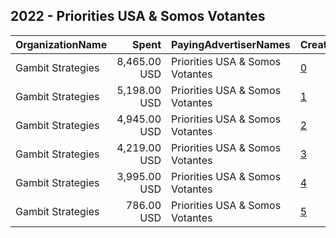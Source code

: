 ## 2022 - Priorities USA & Somos Votantes 
|OrganizationName|Spent|PayingAdvertiserNames|CreativeUrls|Impressions|Genders|AgeBrackets|CountryCodes|BillingAddresses|CandidateBallotInformation|
|:---|---:|:---|:---|---:|:---|:---|:---|:---|:---|
|Gambit Strategies|8,465.00 USD|Priorities USA & Somos Votantes|[0](https://www.snap.com/political-ads/asset/af2adcb0ceb3958bc4b53af6d690b4cd8f3e39c0dfcaeed8997c0a6f39a9fb04?mediaType=mp4)|587,057||18-34|united states|"2939 Van Ness St NW #1006,Washington,20008,US"||
|Gambit Strategies|5,198.00 USD|Priorities USA & Somos Votantes|[1](https://www.snap.com/political-ads/asset/af2adcb0ceb3958bc4b53af6d690b4cd8f3e39c0dfcaeed8997c0a6f39a9fb04?mediaType=mp4)|315,603||18-34|united states|"2939 Van Ness St NW #1006,Washington,20008,US"||
|Gambit Strategies|4,945.00 USD|Priorities USA & Somos Votantes|[2](https://www.snap.com/political-ads/asset/8620502e31585e7e7ac3bfb3ffc15591755ea643785dd2937fe3f1e982dc684b?mediaType=mp4)|442,392||18-34|united states|"2939 Van Ness St NW #1006,Washington,20008,US"||
|Gambit Strategies|4,219.00 USD|Priorities USA & Somos Votantes|[3](https://www.snap.com/political-ads/asset/c59ed7bcb97c7c69f39626cd0b300fd66399b12b54bff56959a4d0ffaf7aa9f2?mediaType=mp4)|259,760||18-34|united states|"2939 Van Ness St NW #1006,Washington,20008,US"||
|Gambit Strategies|3,995.00 USD|Priorities USA & Somos Votantes|[4](https://www.snap.com/political-ads/asset/8620502e31585e7e7ac3bfb3ffc15591755ea643785dd2937fe3f1e982dc684b?mediaType=mp4)|290,205||18-34|united states|"2939 Van Ness St NW #1006,Washington,20008,US"||
|Gambit Strategies|786.00 USD|Priorities USA & Somos Votantes|[5](https://www.snap.com/political-ads/asset/c59ed7bcb97c7c69f39626cd0b300fd66399b12b54bff56959a4d0ffaf7aa9f2?mediaType=mp4)|38,278||18-34|united states|"2939 Van Ness St NW #1006,Washington,20008,US"||
